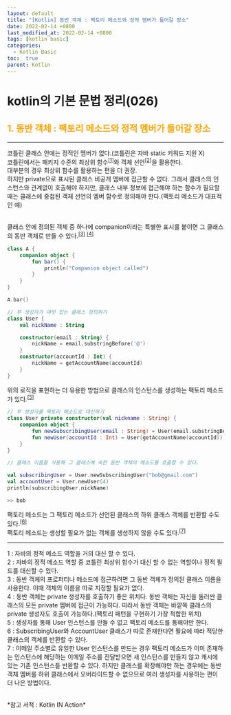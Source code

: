 ```yaml
---
layout: default
title: "[Kotlin] 동반 객체 : 팩토리 메소드와 정적 멤버가 들어갈 장소"
date: 2022-02-14 +0800
last_modified_at: 2022-02-14 +0800
tags: [kotlin basic]
categories:
  - Kotlin Basic
toc:  true
parent: Kotlin
---
```


# kotlin의 기본 문법 정리(026) 

## <span style="color:orange">1. 동반 객체 : 팩토리 메소드와 정적 멤버가 들어갈 장소</span>  
---

코틀린 클래스 안에는 정적인 멤버가 없다.(코틀린은 자바 static 키워드 지원 X)<br>
코틀린에서는 패키지 수준의 최상위 함수<sup>[[1]](#footnote_1)</sup>와 객체 선언<sup>[[2]](#footnote_2)</sup>을 활용한다.<br>
대부분의 경우 최상위 함수를 활용하는 편을 더 권장.<br>
하지만 private으로 표시된 클래스 비공개 멤버에 접근할 수 없다. 그래서 클래스의 인스턴스와 관계없이 호출해야 하지만, 클래스 내부 정보에 접근해야 하는 함수가 필요할 때는 클래스에 중첩된 객체 선언의 멤버 함수로 정의해야 한다.(팩토리 메소드가 대표적인 예)<br>
<br>

클래스 안에 정의된 객체 중 하나에 companion이라는 특별한 표시를 붙이면 그 클래스의 동반 객체로 만들 수 있다.<sup>[[3]](#footnote_3)</sup> <sup>[[4]](#footnote_4)</sup><br>

```kotlin
class A {
    companion object {
        fun bar() {
            println("Companion object called")
        }
    }
}

A.bar()
```

```kotlin
// 부 생성자가 여럿 있는 클래스 정의하기
class User {
    val nickName : String

    constructor(email : String) {
        nickName = email.substringBefore('@')
    }
    constructor(accountId : Int) {
        nickName = getAccountName(accountId)
    }
}
```

위의 로직을 표현하는 더 유용한 방법으로 클래스의 인스턴스를 생성하는 팩토리 메소드가 있다.<sup>[[5]](#footnote_5)</sup>
```kotlin
// 부 생성자를 팩토리 메소드로 대신하기
class User private constructor(val nickname : String) {
    companion object {
        fun newSubscribingUser(email : String) = User(email.substringBefore('@'))
        fun newUser(accountId : Int) = User(getAccountName(accountId))
    }
}

// 클래스 이름을 사용해 그 클래스에 속한 동반 객체의 메소드를 호출할 수 있다.

val subscribingUser = User.newSubscribingUser("bob@gmail.com")
val accountUser = User.newUser(4)
println(subscribingUser.nickName)

>> bob
```
팩토리 메소드는 그 팩토리 메소드가 선언된 클래스의 하위 클래스 객체를 반환할 수도 있다.<sup>[[6]](#footnote_6)</sup><br>
팩토리 메소드는 생성할 필요가 없는 객체를 생성하지 않을 수도 있다.<sup>[[7]](#footnote_7)</sup><br>

---

<a name="footnote_1">1</a> : 자바의 정적 메소드 역할을 거의 대신 할 수 있다.
<br>
<a name="footnote_2">2</a> : 자바의 정적 메소드 역할 중 코틀린 최상위 함수가 대신 할 수 없는 역할이나 정적 필드를 대신할 수 있다.
<br>
<a name="footnote_3">3</a> : 동반 객체의 프로퍼티나 메소드에 접근하려면 그 동반 객체가 정의된 클래스 이름을 사용한다. 이때 객체의 이름을 따로 지정할 필요가 없다.
<br>
<a name="footnote_4">4</a> : 동반 객체는 private 생성자를 호출하기 좋은 위치다. 동반 객체는 자신을 둘러싼 클래스의 모든 private 멤버에 접근이 가능하다. 따라서 동반 객체는 바깥쪽 클래스의 private 생성자도 호출이 가능하다.(팩토리 패턴을 구현하기 가장 적합한 위치)
<br>
<a name="footnote_5">5</a> : 생성자를 통해 User 인스턴스를 만들 수 없고 팩토리 메소드를 통해야만 한다.
<br>
<a name="footnote_6">6</a> : SubscribingUser와 AccountUser 클래스가 따로 존재한다면 필요에 따라 적당한 클래스의 객체를 반환할 수 있다.
<br>
<a name="footnote_7">7</a> : 이메일 주소별로 유일한 User 인스턴스를 만드는 경우 팩토리 메소드가 이미 존재하는 인스턴스에 해당하는 이메일 주소를 전달받으면 새 인스턴스를 만들지 않고 캐시에 있는 기존 인스턴스틑 반환할 수 있다. 하지만 클래스를 확장해야만 하는 경우에는 동반 객체 멤버를 하위 클래스에서 오버라이드할 수 없으므로 여러 생성자를 사용하는 편이 더 나은 방법이다.

<br>
*참고 서적 : Kotlin IN Action*